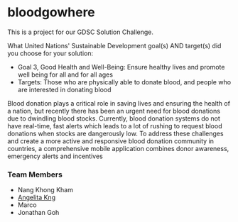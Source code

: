 # bloodgowhere

This is a project for our GDSC Solution Challenge.

What United Nations' Sustainable Development goal(s) AND target(s) did you choose for your solution: 
- Goal 3, Good Health and Well-Being: Ensure healthy lives and promote well being for all and for all ages
- Targets: Those who are physically able to donate blood, and people who are interested in donating blood

 Blood donation plays a critical role in saving lives and ensuring the health of a nation, but recently there has been an urgent need for blood donations due to dwindling blood stocks. Currently, blood donation systems do not have real-time, fast alerts which leads to a lot of rushing to request blood donations when stocks are dangerously low. To address these challenges and create a more active and responsive blood donation community in countries, a comprehensive mobile application combines donor awareness, emergency alerts and incentives

### Team Members
- Nang Khong Kham
- [Angelita Kng](https://www.linkedin.com/in/angelitakng/)
- Marco
- Jonathan Goh